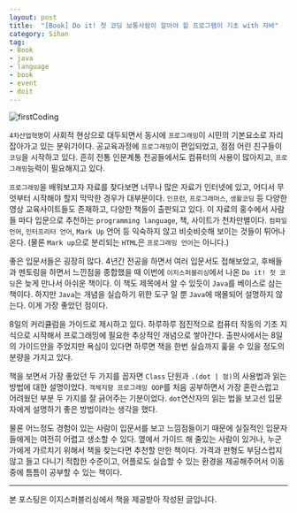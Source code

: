 ```yaml
---
layout: post
title:  "[Book] Do it! 첫 코딩 보통사람이 알아야 할 프로그램이 기초 with 자바"
category: Sihan
tag:
- Book
- java
- language
- book
- event
- doit
---
```


![firstCoding](https://sihan-son.github.io/public/book/easy/firstCoding.jfif)

`4차산업혁명`이 사회적 현상으로 대두되면서 동시에 `프로그래밍`이 시민의 기본요소로 자리잡아가고 있는 분위기이다. 공교육과정에 `프로그래밍`이 편입되었고, 점점 어린 친구들이 `코딩`을 시작하고 있다. 흔히 전통 인문계통 전공들에서도 컴퓨터의 사용이 많아지고, `프로그래밍`능력이 필요해지고 있다.  

`프로그래밍`을 배워보고자 자료를 찾다보면 너무나 많은 자료가 인터넷에 있고, 어디서 무엇부터 시작해야 할지 막막한 경우가 대부분이다. `인프런`, `프로그래머스`, `생활코딩` 등 다양한 영상 교육사이트들도 존재하고, 다양한 책들이 출판되고 있다. 이 자료의 홍수에서 사람들 마다 입문으로 추천하는 `programming language`, 책, 사이트가 천차만별이다. `컴파일 언어`, `인터프리터 언어`, `Mark Up` 언어 등 익숙하지 않고 비슷비슷해 보이는 것들이 튀어나온다. (물론 `Mark up`으로 분리되는 `HTML`은 `프로그래밍 언어`는 아니다.)  

좋은 입문서들은 굉장히 많다. 4년간 전공을 하면서 여러 입문서도 접해보았고, 후배들과 멘토링을 하면서 느낀점을 종합했을 때 이번에 `이지스퍼블리싱`에서 나온 `Do it! 첫 코딩`은 늦게 만나서 아쉬운 책이다. 이 책도 제목에서 알 수 있듯이 `Java`를  베이스로 삼는 책이다. 하지만 `Java`는 개념을 실습하기 위한 도구 일 뿐 `Java`에 매몰되어 설명하지 않는다. 이게 가장 좋았던 점이다.  

8일의 커리큘럼을 가이드로 제시하고 있다. 하루하루 점진적으로 컴퓨터 작동의 기초 지식으로 시작해서 프로그래밍에 필요한 추상적인 개념으로 쌓아간다. 출판사에서는 8일의 가이드안을 주었지만 욕심이 있다면 하루면 책을 한번 실습까지 훑을 수 있을 정도의 분량을 가지고 있다. 

책을 보면서 가장 좋았던 두 가지를 꼽자면 `Class` 단원과 `.(dot | 점)`의 사용법과 읽는 방법에 대한 설명이었다. `객체지향 프로그래밍 OOP`를 처음 공부하면서 가장 혼란스럽고 어려웠던 부분 두 가지를 잘 긁어주는 기분이었다. `dot`연산자의 읽는 법을 보고선 입문자에게 설명하기 좋은 방법이라는 생각을 했다.  

물론 어느정도 경험이 있는 사람이 입문서를 보고 느낌점들이기 때문에 실질적인 입문자들에게는 여전히 어렵고 생소할 수 있다. 옆에서 가이드 해 줄있는 사람이 있거나, 누군가에게 가르치기 위해서 책을 찾는다면 추천할 만한 책이다. 가격과 판형도 부담스럽지 않고 들고 다니기 적합한 수준이고, 어플로도 실습할 수 있는 환경을 제공해주어서 이동중에 틈틈이 공부할 수 있는 책이다. 

---

본 포스팅은 이지스퍼블리싱에서 책을 제공받아 작성된 글입니다.